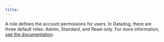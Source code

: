 ```yaml
---
title: 
---
```

A role defines the account permissions for users. In Datadog, there are three default roles: Admin, Standard, and Read-only.
For more information, <a href="https://docs.datadoghq.com/account_management/rbac/?tab=datadogapplication">see the documentation</a>.